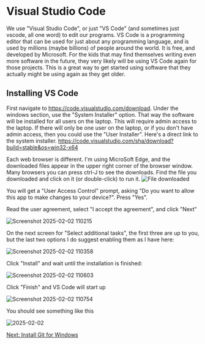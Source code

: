 # Visual Studio Code
We use "Visual Studio Code", or just "VS Code" (and sometimes just vscode, all one word) to edit our programs. VS Code is a programming editor that can be used for just about any programming language, and is used by millions (maybe billions) of people around the world. It is free, and developed by Microsoft. For the kids that may find themselves writing even more software in the future, they very likely will be using VS Code again for those projects. This is a great way to get started using software that they actually might be using again as they get older.

## Installing VS Code
First navigate to https://code.visualstudio.com/download. Under the windows section, use the "System Installer" option. That way the software will be installed for all users on the laptop. This will require admin access to the laptop. If there will only be one user on the laptop, or if you don't have admin access, then you could use the "User Installer". Here's a direct link to the system installer. https://code.visualstudio.com/sha/download?build=stable&os=win32-x64

Each web browser is different. I'm using MicroSoft Edge, and the downloaded files appear in the upper right corner of the browser window. Many browsers you can press ctrl-J to see the downloads. Find the file you downloaded and click on it (or double-click) to run it.
![File downloaded](https://github.com/user-attachments/assets/5100817e-0a75-4247-873f-f0228b70b19b)

You will get a "User Access Control" prompt, asking "Do you want to allow this app to make changes to your device?". Press "Yes".


Read the user agreement, select "I accept the agreement", and click "Next"

![Screenshot 2025-02-02 110215](https://github.com/user-attachments/assets/4df8dab8-72d7-4080-aa37-1ee09d25d959)


On the next screen for "Select additional tasks", the first three are up to you, but the last two options I do suggest enabling them as I have here:

![Screenshot 2025-02-02 110358](https://github.com/user-attachments/assets/1642f71a-bd18-4303-ae44-3fdf344d733a)


Click "Install" and wait until the installation is finished:

![Screenshot 2025-02-02 110603](https://github.com/user-attachments/assets/a7f0b996-23a4-4328-a860-7e2c6760496e)


Click "Finish" and VS Code will start up

![Screenshot 2025-02-02 110754](https://github.com/user-attachments/assets/56f24d0c-eb85-4e90-bbb7-77613b96ad7d)


You should see something like this

![2025-02-02](https://github.com/user-attachments/assets/b0976d6e-d7c5-42f3-81ef-f6e64024ebd0)


[Next: Install Git for Windows](https://github.com/MrGibbage/fll-pybricks-vscode-tutorial/blob/main/install-git.md)
